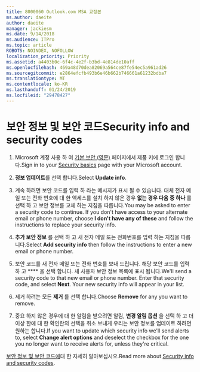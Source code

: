 ```yaml
---
title: 8000060 Outlook.com MSA 교정본
ms.author: daeite
author: daeite
manager: jackiesm
ms.date: 9/14/2018
ms.audience: ITPro
ms.topic: article
ROBOTS: NOINDEX, NOFOLLOW
localization_priority: Priority
ms.assetid: a4403b0c-6f4c-4e2f-b3bd-4e814de10aff
ms.openlocfilehash: 469a48d70dea82069a564ce87fe54ec5a961ad26
ms.sourcegitcommit: e2864efcfb493b6e46b662b746661a61232bdba7
ms.translationtype: MT
ms.contentlocale: ko-KR
ms.lasthandoff: 01/24/2019
ms.locfileid: "29478427"
---
```

# <a name="security-info-and-security-codes"></a><span data-ttu-id="0b27d-102">보안 정보 및 보안 코드</span><span class="sxs-lookup"><span data-stu-id="0b27d-102">Security info and security codes</span></span>

1. <span data-ttu-id="0b27d-103">Microsoft 계정 사용 하 여 [기본 보안 (영문)](https://account.microsoft.com/security) 페이지에서 제품 키에 로그인 합니다.</span><span class="sxs-lookup"><span data-stu-id="0b27d-103">Sign in to your [Security basics](https://account.microsoft.com/security) page with your Microsoft account.</span></span> 
    
2. <span data-ttu-id="0b27d-104">**정보 업데이트**를 선택 합니다.</span><span class="sxs-lookup"><span data-stu-id="0b27d-104">Select **Update info**.</span></span> 
    
3. <span data-ttu-id="0b27d-p101">계속 하려면 보안 코드를 입력 하 라는 메시지가 표시 될 수 있습니다. 대체 전자 메일 또는 전화 번호에 대 한 액세스를 설치 하지 않은 경우 **없는 경우 다음 중 하나** 를 선택 하 고 보안 정보를 교체 하는 지침을 따릅니다.</span><span class="sxs-lookup"><span data-stu-id="0b27d-p101">You may be asked to enter a security code to continue. If you don't have access to your alternate email or phone number, choose **I don't have any of these** and follow the instructions to replace your security info.</span></span> 
    
4. <span data-ttu-id="0b27d-107">**추가 보안 정보** 를 선택 하 고 새 전자 메일 또는 전화번호를 입력 하는 지침을 따릅니다.</span><span class="sxs-lookup"><span data-stu-id="0b27d-107">Select **Add security info** then follow the instructions to enter a new email or phone number.</span></span> 
    
5. <span data-ttu-id="0b27d-p102">보안 코드를 새 전자 메일 또는 전화 번호를 보내 드립니다. 해당 보안 코드를 입력 하 고 \*\*\*\* 을 선택 합니다. 새 사용자 보안 정보 목록에 표시 됩니다.</span><span class="sxs-lookup"><span data-stu-id="0b27d-p102">We'll send a security code to that new email or phone number. Enter that security code, and select **Next**. Your new security info will appear in your list.</span></span> 
    
6. <span data-ttu-id="0b27d-111">제거 하려는 모든 **제거** 를 선택 합니다.</span><span class="sxs-lookup"><span data-stu-id="0b27d-111">Choose **Remove** for any you want to remove.</span></span> 
    
7. <span data-ttu-id="0b27d-112">중요 하지 않은 경우에 대 한 알림을 받으려면 알림, **변경 알림 옵션** 을 선택 하 고 더이상 한에 대 한 확인란의 선택을 취소 보내게 우리는 보안 정보를 업데이트 하려면 원하는 합니다.</span><span class="sxs-lookup"><span data-stu-id="0b27d-112">If you want to update which security info we'll send alerts to, select **Change alert options** and deselect the checkbox for the one you no longer want to receive alerts for, unless they're critical.</span></span> 
    
<span data-ttu-id="0b27d-113">[보안 정보 및 보안 코드에](https://support.microsoft.com/help/12428/)대 한 자세히 알아보십시오.</span><span class="sxs-lookup"><span data-stu-id="0b27d-113">Read more about [Security info and security codes](https://support.microsoft.com/help/12428/).</span></span>
  

